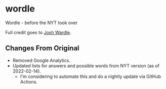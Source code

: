 # wordle
Wordle - before the NYT took over

Full credit goes to [Josh Wardle](https://powerlanguage.co.uk/).

## Changes From Original
- Removed Google Analytics.
- Updated lists for answers and possible words from NYT version (as of 2022-02-14).
  - I'm considering to automate this and do a nightly update via GitHub Actions.
